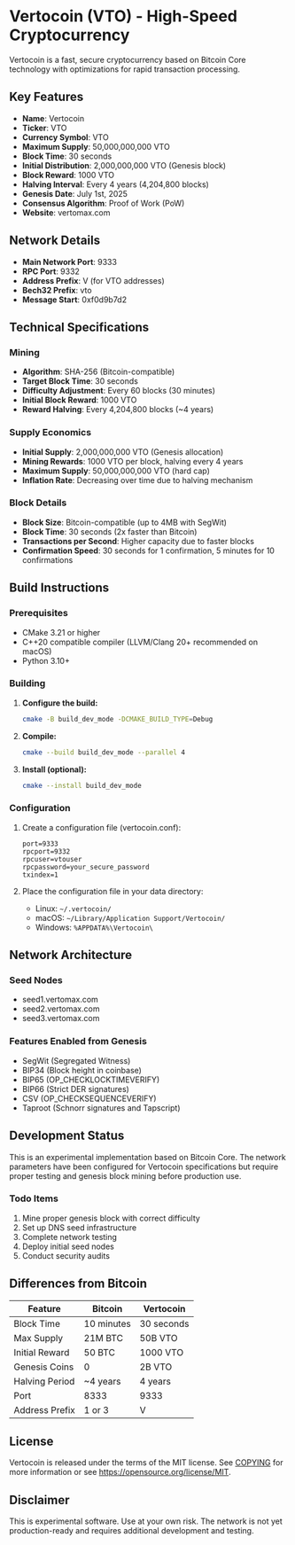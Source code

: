 # Vertocoin (VTO) - High-Speed Cryptocurrency

Vertocoin is a fast, secure cryptocurrency based on Bitcoin Core technology with optimizations for rapid transaction processing.

## Key Features

- **Name**: Vertocoin
- **Ticker**: VTO
- **Currency Symbol**: VTO
- **Maximum Supply**: 50,000,000,000 VTO
- **Block Time**: 30 seconds
- **Initial Distribution**: 2,000,000,000 VTO (Genesis block)
- **Block Reward**: 1000 VTO
- **Halving Interval**: Every 4 years (4,204,800 blocks)
- **Genesis Date**: July 1st, 2025
- **Consensus Algorithm**: Proof of Work (PoW)
- **Website**: vertomax.com

## Network Details

- **Main Network Port**: 9333
- **RPC Port**: 9332
- **Address Prefix**: V (for VTO addresses)
- **Bech32 Prefix**: vto
- **Message Start**: 0xf0d9b7d2

## Technical Specifications

### Mining

- **Algorithm**: SHA-256 (Bitcoin-compatible)
- **Target Block Time**: 30 seconds
- **Difficulty Adjustment**: Every 60 blocks (30 minutes)
- **Initial Block Reward**: 1000 VTO
- **Reward Halving**: Every 4,204,800 blocks (~4 years)

### Supply Economics

- **Initial Supply**: 2,000,000,000 VTO (Genesis allocation)
- **Mining Rewards**: 1000 VTO per block, halving every 4 years
- **Maximum Supply**: 50,000,000,000 VTO (hard cap)
- **Inflation Rate**: Decreasing over time due to halving mechanism

### Block Details

- **Block Size**: Bitcoin-compatible (up to 4MB with SegWit)
- **Block Time**: 30 seconds (2x faster than Bitcoin)
- **Transactions per Second**: Higher capacity due to faster blocks
- **Confirmation Speed**: 30 seconds for 1 confirmation, 5 minutes for 10 confirmations

## Build Instructions

### Prerequisites

- CMake 3.21 or higher
- C++20 compatible compiler (LLVM/Clang 20+ recommended on macOS)
- Python 3.10+

### Building

1. **Configure the build:**

   ```bash
   cmake -B build_dev_mode -DCMAKE_BUILD_TYPE=Debug
   ```

2. **Compile:**

   ```bash
   cmake --build build_dev_mode --parallel 4
   ```

3. **Install (optional):**
   ```bash
   cmake --install build_dev_mode
   ```

### Configuration

1. Create a configuration file (vertocoin.conf):

   ```
   port=9333
   rpcport=9332
   rpcuser=vtouser
   rpcpassword=your_secure_password
   txindex=1
   ```

2. Place the configuration file in your data directory:
   - Linux: `~/.vertocoin/`
   - macOS: `~/Library/Application Support/Vertocoin/`
   - Windows: `%APPDATA%\Vertocoin\`

## Network Architecture

### Seed Nodes

- seed1.vertomax.com
- seed2.vertomax.com
- seed3.vertomax.com

### Features Enabled from Genesis

- SegWit (Segregated Witness)
- BIP34 (Block height in coinbase)
- BIP65 (OP_CHECKLOCKTIMEVERIFY)
- BIP66 (Strict DER signatures)
- CSV (OP_CHECKSEQUENCEVERIFY)
- Taproot (Schnorr signatures and Tapscript)

## Development Status

This is an experimental implementation based on Bitcoin Core. The network parameters have been configured for Vertocoin specifications but require proper testing and genesis block mining before production use.

### Todo Items

1. Mine proper genesis block with correct difficulty
2. Set up DNS seed infrastructure
3. Complete network testing
4. Deploy initial seed nodes
5. Conduct security audits

## Differences from Bitcoin

| Feature        | Bitcoin    | Vertocoin  |
| -------------- | ---------- | ---------- |
| Block Time     | 10 minutes | 30 seconds |
| Max Supply     | 21M BTC    | 50B VTO    |
| Initial Reward | 50 BTC     | 1000 VTO   |
| Genesis Coins  | 0          | 2B VTO     |
| Halving Period | ~4 years   | 4 years    |
| Port           | 8333       | 9333       |
| Address Prefix | 1 or 3     | V          |

## License

Vertocoin is released under the terms of the MIT license. See [COPYING](COPYING) for more information or see https://opensource.org/license/MIT.

## Disclaimer

This is experimental software. Use at your own risk. The network is not yet production-ready and requires additional development and testing.
